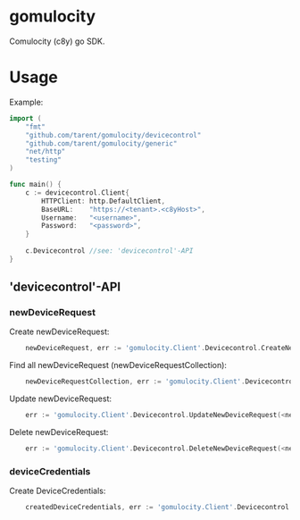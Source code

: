 # gomulocity
Comulocity (c8y) go SDK.

# Usage
Example:
```go
import (
	"fmt"
	"github.com/tarent/gomulocity/devicecontrol"
	"github.com/tarent/gomulocity/generic"
	"net/http"
	"testing"
)

func main() {
	c := devicecontrol.Client{
		HTTPClient: http.DefaultClient,
		BaseURL:    "https://<tenant>.<c8yHost>",
		Username:   "<username>",
		Password:   "<password>",
	}
    
    c.Devicecontrol //see: 'devicecontrol'-API 
}
```

## 'devicecontrol'-API

### newDeviceRequest
Create newDeviceRequest:
```go
    newDeviceRequest, err := 'gomulocity.Client'.Devicecontrol.CreateNewDeviceRequest(<newDeviceRequestID>)
```
Find all newDeviceRequest (newDeviceRequestCollection):
```go
    newDeviceRequestCollection, err := 'gomulocity.Client'.Devicecontrol.NewDeviceRequestCollections(meta.Page(3))
```
Update newDeviceRequest:
```go
    err := 'gomulocity.Client'.Devicecontrol.UpdateNewDeviceRequest(<newDeviceRequestID>, <newDeviceRequestStatus>)
```
Delete newDeviceRequest:
```go
    err := 'gomulocity.Client'.Devicecontrol.DeleteNewDeviceRequest(<newDeviceRequestID>)
```

### deviceCredentials
Create DeviceCredentials:
```go
    createdDeviceCredentials, err := 'gomulocity.Client'.Devicecontrol.CreateDeviceCredentials(<deviceID>)
```